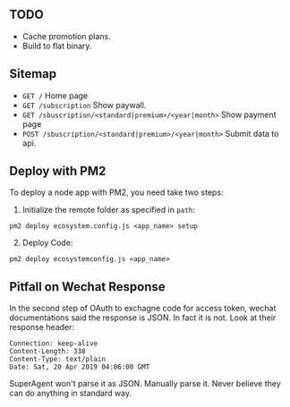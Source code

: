 ## TODO

* Cache promotion plans.
* Build to flat binary.

## Sitemap

* `GET /` Home page
* `GET /subscription` Show paywall.
* `GET /sbuscription/<standard|premium>/<year|month>` Show payment page
* `POST /sbuscription/<standard|premium>/<year|month>` Submit data to api.

## Deploy with PM2

To deploy a node app with PM2, you need take two steps:

1. Initialize the remote folder as specified in `path`:

```
pm2 deploy ecosystem.config.js <app_name> setup
```

2. Deploy Code:

```
pm2 deploy ecosystemconfig.js <app_name>
```

## Pitfall on Wechat Response

In the second step of OAuth to exchagne code for access token, wechat documentations said the response is JSON. In fact it is not. Look at their response header:

```
Connection: keep-alive
Content-Length: 338
Content-Type: text/plain
Date: Sat, 20 Apr 2019 04:06:00 GMT
```

SuperAgent won't parse it as JSON. Manually parse it. Never believe they can do anything in standard way.
